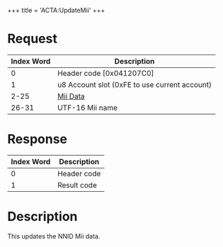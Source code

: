 +++
title = 'ACTA:UpdateMii'
+++

# Request

| Index Word | Description                                   |
|------------|-----------------------------------------------|
| 0          | Header code \[0x041207C0\]                    |
| 1          | u8 Account slot (0xFE to use current account) |
| 2-25       | [Mii Data](Mii#Mii_format "wikilink")         |
| 26-31      | UTF-16 Mii name                               |

# Response

| Index Word | Description |
|------------|-------------|
| 0          | Header code |
| 1          | Result code |

# Description

This updates the NNID Mii data.

